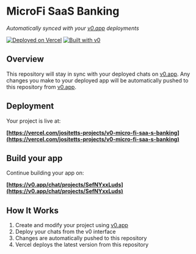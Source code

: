 # MicroFi SaaS Banking

*Automatically synced with your [v0.app](https://v0.app) deployments*

[![Deployed on Vercel](https://img.shields.io/badge/Deployed%20on-Vercel-black?style=for-the-badge&logo=vercel)](https://vercel.com/jositetts-projects/v0-micro-fi-saa-s-banking)
[![Built with v0](https://img.shields.io/badge/Built%20with-v0.app-black?style=for-the-badge)](https://v0.app/chat/projects/SefNYxxLuds)

## Overview

This repository will stay in sync with your deployed chats on [v0.app](https://v0.app).
Any changes you make to your deployed app will be automatically pushed to this repository from [v0.app](https://v0.app).

## Deployment

Your project is live at:

**[https://vercel.com/jositetts-projects/v0-micro-fi-saa-s-banking](https://vercel.com/jositetts-projects/v0-micro-fi-saa-s-banking)**

## Build your app

Continue building your app on:

**[https://v0.app/chat/projects/SefNYxxLuds](https://v0.app/chat/projects/SefNYxxLuds)**

## How It Works

1. Create and modify your project using [v0.app](https://v0.app)
2. Deploy your chats from the v0 interface
3. Changes are automatically pushed to this repository
4. Vercel deploys the latest version from this repository
